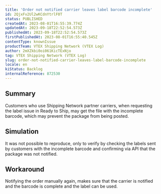 ```yaml
---
title: 'Order not notified carrier leaves label barcode incomplete'
id: 2QjxFv2Ul2wKCdnYtrlF0T
status: PUBLISHED
createdAt: 2023-08-01T16:55:39.774Z
updatedAt: 2023-09-18T22:52:54.573Z
publishedAt: 2023-09-18T22:52:54.573Z
firstPublishedAt: 2023-08-01T16:55:40.545Z
contentType: knownIssue
productTeam: VTEX Shipping Network (VTEX Log)
author: 2mXZkbi0oi061KicTExNjo
tag: VTEX Shipping Network (VTEX Log)
slug: order-not-notified-carrier-leaves-label-barcode-incomplete
locale: en
kiStatus: Backlog
internalReference: 872530
---
```


## Summary


Customers who use Shipping Network partner carriers, when requesting the label issue in Ready to Ship, may get the file with the incomplete barcode, which may prevent the package from being posted.


##

## Simulation


It was not possible to reproduce, only to verify by checking the labels sent by customers with the incomplete barcode and confirming via API that the package was not notified.


##

## Workaround


Notifying the order manually again, makes sure that the carrier is notified and the barcode is complete and the label can be used.





